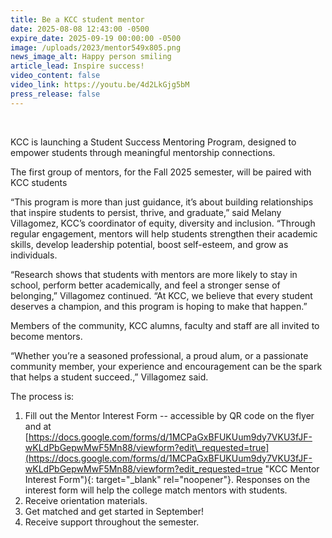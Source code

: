 ```yaml
---
title: Be a KCC student mentor
date: 2025-08-08 12:43:00 -0500
expire_date: 2025-09-19 00:00:00 -0500
image: /uploads/2023/mentor549x805.png
news_image_alt: Happy person smiling
article_lead: Inspire success!
video_content: false
video_link: https://youtu.be/4d2LkGjg5bM
press_release: false
---
```

&nbsp;

KCC is launching a Student Success Mentoring Program, designed to empower students through meaningful mentorship connections.

The first group of mentors, for the Fall 2025 semester, will be paired with KCC students

“This program is more than just guidance, it’s about building relationships that inspire students to persist, thrive, and graduate,” said Melany Villagomez, KCC’s coordinator of equity, diversity and inclusion. “Through regular engagement, mentors will help students strengthen their academic skills, develop leadership potential, boost self-esteem, and grow as individuals.

“Research shows that students with mentors are more likely to stay in school, perform better academically, and feel a stronger sense of belonging,” Villagomez continued. “At KCC, we believe that every student deserves a champion, and this program is hoping to make that happen.”

Members of the community, KCC alumns, faculty and staff are all invited to become mentors.

“Whether you’re a seasoned professional, a proud alum, or a passionate community member, your experience and encouragement can be the spark that helps a student succeed.,” Villagomez said.

The process is:

1. Fill out the Mentor Interest Form -- accessible by QR code on the flyer and at [https://docs.google.com/forms/d/1MCPaGxBFUKUum9dy7VKU3fJF-wKLdPbGepwMwF5Mn88/viewform?edit\_requested=true](https://docs.google.com/forms/d/1MCPaGxBFUKUum9dy7VKU3fJF-wKLdPbGepwMwF5Mn88/viewform?edit_requested=true "KCC Mentor Interest Form"){: target="_blank" rel="noopener"}. Responses on the interest form will help the college match mentors with students.
2. Receive orientation materials.
3. Get matched and get started in September!
4. Receive support throughout the semester.

&nbsp;

&nbsp;